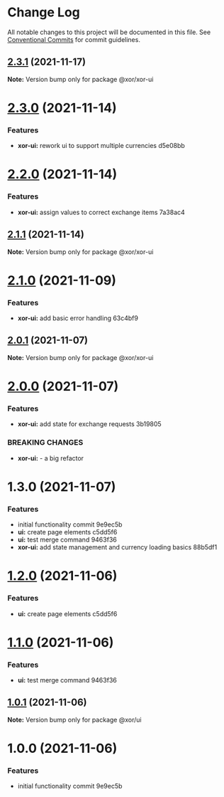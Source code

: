 # Change Log

All notable changes to this project will be documented in this file.
See [Conventional Commits](https://conventionalcommits.org) for commit guidelines.

## [2.3.1](/compare/@xor/xor-ui@2.3.0...@xor/xor-ui@2.3.1) (2021-11-17)

**Note:** Version bump only for package @xor/xor-ui





# [2.3.0](/compare/@xor/xor-ui@2.2.0...@xor/xor-ui@2.3.0) (2021-11-14)


### Features

* **xor-ui:** rework ui to support multiple currencies d5e08bb





# [2.2.0](/compare/@xor/xor-ui@2.1.1...@xor/xor-ui@2.2.0) (2021-11-14)


### Features

* **xor-ui:** assign values to correct exchange items 7a38ac4





## [2.1.1](/compare/@xor/xor-ui@2.1.0...@xor/xor-ui@2.1.1) (2021-11-14)

**Note:** Version bump only for package @xor/xor-ui





# [2.1.0](/compare/@xor/xor-ui@2.0.1...@xor/xor-ui@2.1.0) (2021-11-09)


### Features

* **xor-ui:** add basic error handling 63c4bf9





## [2.0.1](/compare/@xor/xor-ui@2.0.0...@xor/xor-ui@2.0.1) (2021-11-07)

**Note:** Version bump only for package @xor/xor-ui





# [2.0.0](/compare/@xor/xor-ui@1.3.0...@xor/xor-ui@2.0.0) (2021-11-07)


### Features

* **xor-ui:** add state for exchange requests 3b19805


### BREAKING CHANGES

* **xor-ui:** - a big refactor





# 1.3.0 (2021-11-07)


### Features

* initial functionality commit 9e9ec5b
* **ui:** create page elements c5dd5f6
* **ui:** test merge command 9463f36
* **xor-ui:** add state management and currency loading basics 88b5df1





# [1.2.0](/compare/@xor/ui@1.1.0...@xor/ui@1.2.0) (2021-11-06)


### Features

* **ui:** create page elements c5dd5f6





# [1.1.0](/compare/@xor/ui@1.0.1...@xor/ui@1.1.0) (2021-11-06)


### Features

* **ui:** test merge command 9463f36





## [1.0.1](/compare/@xor/ui@1.0.0...@xor/ui@1.0.1) (2021-11-06)

**Note:** Version bump only for package @xor/ui





# 1.0.0 (2021-11-06)


### Features

* initial functionality commit 9e9ec5b
